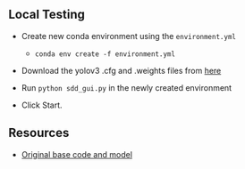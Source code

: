 ## Local Testing

- Create new conda environment using the `environment.yml`
    - `conda env create -f environment.yml`

- Download the yolov3 .cfg and .weights files from [here](https://pjreddie.com/darknet/yolo/)

- Run `python sdd_gui.py` in the newly created environment

- Click Start.

## Resources

- [Original base code and model](https://github.com/nadav01/sdd)
